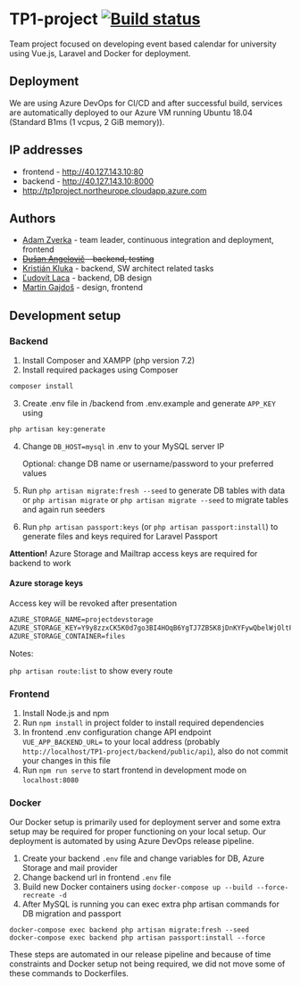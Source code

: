 # TP1-project [![Build status](https://dev.azure.com/adamzv/TP1-project/_apis/build/status/TP1-project-CI)](https://dev.azure.com/adamzv/TP1-project/_build/latest?definitionId=3)

Team project focused on developing event based calendar for university using Vue.js, Laravel and Docker for deployment.

## Deployment

We are using Azure DevOps for CI/CD and after successful build, services are automatically deployed to our Azure VM running Ubuntu 18.04 (Standard B1ms (1 vcpus, 2 GiB memory)).

## IP addresses

- frontend - http://40.127.143.10:80
- backend - http://40.127.143.10:8000
- http://tp1project.northeurope.cloudapp.azure.com

## Authors

- [Adam Zverka](https://github.com/adamzv) - team leader, continuous integration and deployment, frontend
- ~~[Dušan Angelovič](https://github.com/AngelovicD) - backend, testing~~
- [Kristián Kluka](https://github.com/kristiankluka) - backend, SW architect related tasks
- [Ľudovít Laca](https://github.com/Ludovit-Laca) - backend, DB design
- [Martin Gajdoš](https://github.com/martingajdos) - design, frontend

## Development setup

### Backend

1) Install Composer and XAMPP (php version 7.2)
2) Install required packages using Composer
```bash
composer install
```
3) Create .env file in /backend from .env.example and generate `APP_KEY` using
```bash
php artisan key:generate
``` 
4) Change `DB_HOST=mysql` in .env to your MySQL server IP

    Optional: change DB name or username/password to your preferred values

5) Run `php artisan migrate:fresh --seed` to generate DB tables with data or `php artisan migrate` or `php artisan migrate --seed` to migrate tables and again run seeders

6) Run `php artisan passport:keys` (or `php artisan passport:install`) to generate files and keys required for Laravel Passport

**Attention!** Azure Storage and Mailtrap access keys are required for backend to work

#### Azure storage keys
Access key will be revoked after presentation
```1
AZURE_STORAGE_NAME=projectdevstorage
AZURE_STORAGE_KEY=Y9y8zzxCK5K0d7go3BI4HOqB6YgTJ7ZBSK8jDnKYFywQbelWjOltFJ+3und0LMzH+F98bT7gNoF46FgC93j6JQ==
AZURE_STORAGE_CONTAINER=files
```

Notes:

`php artisan route:list` to show every route 

### Frontend

1) Install Node.js and npm
2) Run `npm install` in project folder to install required dependencies
3) In frontend .env configuration change API endpoint `VUE_APP_BACKEND_URL=` to your local address (probably `http://localhost/TP1-project/backend/public/api`), also do not commit your changes in this file 
4) Run `npm run serve` to start frontend in development mode on `localhost:8080`

### Docker

Our Docker setup is primarily used for deployment server and some extra setup may be required for proper functioning on your local setup. Our deployment is automated by using Azure DevOps release pipeline.

1) Create your backend `.env` file and change variables for DB, Azure Storage and mail provider
2) Change backend url in frontend `.env` file
3) Build new Docker containers using `docker-compose up --build --force-recreate -d`
4) After MySQL is running you can exec extra php artisan commands for DB migration and passport
```
docker-compose exec backend php artisan migrate:fresh --seed
docker-compose exec backend php artisan passport:install --force
```
These steps are automated in our release pipeline and because of time constraints and Docker setup not being required, we did not move some of these commands to Dockerfiles.